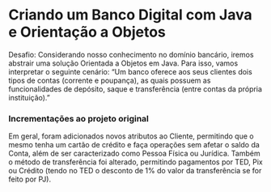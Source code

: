 # Criando um Banco Digital com Java e Orientação a Objetos


Desafio: Considerando nosso conhecimento no domínio bancário, iremos abstrair uma solução Orientada a Objetos em Java. Para isso, vamos interpretar o seguinte cenário:
“Um banco oferece aos seus clientes dois tipos de contas (corrente e poupança), as quais possuem as funcionalidades de depósito, saque e transferência (entre contas da própria instituição).”

### Incrementações ao projeto original
Em geral, foram adicionados novos atributos ao Cliente, permitindo que o mesmo tenha um cartão de crédito e faça operações
sem afetar o saldo da Conta, além de ser caracterizado como Pessoa Física ou Jurídica. Também o método de transferência 
foi alterado, permitindo pagamentos por TED, Pix ou Crédito (tendo no TED o desconto de 1% do valor da transferência se 
for feito por PJ).